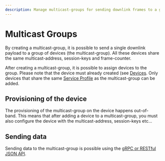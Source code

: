 ```yaml
---
description: Manage multicast-groups for sending downlink frames to a group of devices (the multicast-group).
---
```


# Multicast Groups

By creating a multicast-group, it is possible to send a single downlink payload
to a group of devices (the multicast-group). All these devices share the same
multicast-address, session-keys and frame-counter.

After creating a multicast-group, it is possible to assign devices to the group.
Please note that the device must already created (see [Devices](devices.md).
Only devices that share the same [Service Profile](service-profiles.md)
as the multicast-group can be added.

## Provisioning of the device

The provisioning of the multicast-group on the device happens out-of-band.
This means that after adding a device to a multicast-group, you must also
configure the device with the multicast-address, session-keys etc...

## Sending data

Sending data to the multicast-group is possible using the [gRPC or RESTful JSON API](../api/index.md).
